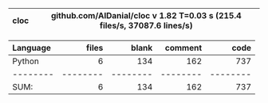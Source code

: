 cloc|github.com/AlDanial/cloc v 1.82  T=0.03 s (215.4 files/s, 37087.6 lines/s)
--- | ---

Language|files|blank|comment|code
:-------|-------:|-------:|-------:|-------:
Python|6|134|162|737
--------|--------|--------|--------|--------
SUM:|6|134|162|737
